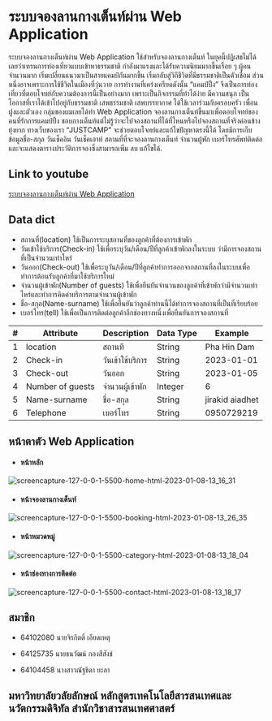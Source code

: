 # ระบบจองลานกางเต็นท์ผ่าน Web Application
ระบบจองลานกางเต็นท์ผ่าน Web Application ใช้สำหรับจองลานกางเต็นท์ ในยุคนี้ปฏิเสธไม่ได้เลยว่าเทรนการท่องเที่ยวแบบเข้าหาธรรมชาติ กำลังมาแรงและได้รับความนิยมมากขึ้นเรื่อย ๆ ผู้คนจำนวนมาก เริ่มเปลี่ยนแนวมาเป็นสายแคมป์กันมากขึ้น เริ่มกลับสู่วิถีชีวิตที่มีธรรมชาติเป็นตัวเชื่อม ส่วนหนึ่งอาจเพราะการใช้ชีวิตในเมืองที่วุ่นวาย การทำงานที่เคร่งเครียดดังนั้น “แคมป์ปิ้ง” จึงเป็นการท่องเที่ยวที่ตอบโจทย์กับความต้องการนี้เป็นอย่างมาก เพราะเป็นกิจกรรมที่ทำได้ง่าย มีความสนุก เป็นโอกาสที่เราได้เข้าไปอยู่กับธรรมชาติ เสพธรรมชาติ เสพบรรยากาศ ได้ใช้เวลาร่วมกับครอบครัว เพื่อนฝูงและตัวเอง กลุ่มของผมเลยได้ทำ Web Application จองลานกางเต็นท์ขึ้นมาเพื่อตอบโจทย์ของคนที่รักการแคมป์ปิ้ง ชอบกางเต็นท์แต่ไม่รู้ว่าจะไปจองสถานที่ได้ที่ไหนหรือไปจองสถานที่จริงค่อนข้างยุ่งยาก ทางเว็บของเรา “JUSTCAMP” จะช่วยตอบโจทย์และแก้ไขปัญหาตรงนี้ได้ โดยมีการเก็บข้อมูลชื่อ-สกุล วันเช็คอิน วันเช็คเอาท์ สถานที่ที่จะจองลานกางเต็นท์ จำนวนผู้พัก เบอร์โทรศัพท์ติดต่อ และจะแสดงตารางประวัติการจองซึ่งสามารถเพิ่ม ลบ แก้ไขได้.

## Link  to youtube
[ระบบจองลานกางเต็นท์ผ่าน Web Application](https://www.youtube.com/)

## Data dict
- สถานที่(location) ใช้เป็นการระบุสถานที่ของลูกค้าที่ต้องการเข้าพัก
- วันเข้าใช้บริการ(Check-in) ใช้เพื่อระบุวัน/เดือน/ปีที่ลูกค้าเข้าพักลงในระบบ ว่ามีการจองสถานที่เป็นจำนวนเท่าไหร่
- วันออก(Check-out) ใช้เพื่อระบุวัน/เดือน/ปีที่ลูกค้าทำการออกจากสถานที่ลงในระบบเพื่อทำการต้อนรับลูกค้าที่มาใช้บริการใหม่
- จำนวนผู้เข้าพัก(Number of guests) ใช้เพื่อยืนยันจำนวนของลูกค้าที่เข้าพักว่ามีจำนวนเท่าไหร่และทำการคิดค่าบริการตามจำนวนผู้เข้าพัก
- ชื่อ-สกุล(Name-surname) ใช้เพื่อยืนยันว่าลูกค้าท่านนี้ได้ทำการจองสถานที่เป็นที่เรียบร้อย
- เบอร์โทร(tell) ใช้เพื่อเป็นการติดต่อลูกค้าอีกช่องทางหนึ่งเพื่อยืนยันการจองสถานที่

|  #  | Attribute         | Description   | Data Type     | Example        | 
| ----| -------------     | ------------- | ------------- | -------------  | 
| 1   | location          | สถานที         | String        | Pha Hin Dam    |
| 2   | Check-in          | วันเข้าใช้บริการ   | String        | 2023-01-01     |
| 3   | Check-out         | วันออก         | String        | 2023-01-05     |
| 4   | Number of guests  | จำนวนผู้เข้าพัก   | Integer       | 6              |
| 5   | Name-surname      | ชื่อ-สกุล        | String        |jirakid aiadhet |
| 6   | Telephone         | เบอร์โทร        | String        | 0950729219     |

## หน้าตาตัว Web Application
- #### หน้าหลัก
![screencapture-127-0-0-1-5500-home-html-2023-01-08-13_16_31](https://user-images.githubusercontent.com/110581279/211183223-b89d3ee2-2c66-4581-a26c-c81aa74591fb.png)
- #### หน้าจองลานกางเต็นท์
![screencapture-127-0-0-1-5500-booking-html-2023-01-08-13_26_35](https://user-images.githubusercontent.com/110581279/211183554-81c1c4b2-bde7-4fec-a026-5cf4780ba9e0.png)
- #### หน้าหมวดหมู่
![screencapture-127-0-0-1-5500-category-html-2023-01-08-13_18_04](https://user-images.githubusercontent.com/110581279/211183251-860b7dee-476b-4b5b-9bea-656938a09162.png)
- #### หน้าช่องทางการติดต่อ
![screencapture-127-0-0-1-5500-contact-html-2023-01-08-13_18_17](https://user-images.githubusercontent.com/110581279/211183257-5d02748f-9b15-452f-9d80-3f40d988da26.png)

## สมาชิก

- 64102080 นายจิรกิตติ์ เอียดเหตุ
* 64125735 นายธนวัฒน์ กองสีสังข์
+ 64104458 นางสาวณัฐธิดา ยะลา

## มหาวิทยาลัยวลัยลักษณ์ หลักสูตรเทคโนโลยีสารสนเทศและนวัตกรรมดิจิทัล สำนักวิชาสารสนเทศศาสตร์
